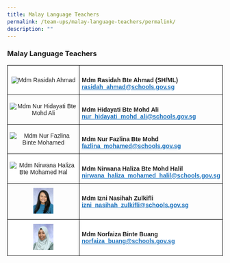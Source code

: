 ```yaml
---
title: Malay Language Teachers
permalink: /team-ups/malay-language-teachers/permalink/
description: ""
---
```

### Malay Language Teachers

<style type="text/css">
.tg  {border-collapse:collapse;border-spacing:0;}
.tg td{border-color:black;border-style:solid;border-width:1px;font-family:Arial, sans-serif;font-size:14px;
  overflow:hidden;padding:10px 5px;word-break:normal;}
.tg th{border-color:black;border-style:solid;border-width:1px;font-family:Arial, sans-serif;font-size:14px;
  font-weight:normal;overflow:hidden;padding:10px 5px;word-break:normal;}
.tg .tg-l2bf{background-color:#FFF;color:#222;font-weight:bold;text-align:left;vertical-align:top}
.tg .tg-a3j2{background-color:#FFF;color:#222;text-align:center;vertical-align:middle}
.tg .tg-gj5f{background-color:;color:#222;text-align:center;vertical-align:middle}
.tg .tg-rs0e{background-color:;color:#222;font-weight:bold;text-align:left;vertical-align:top}
</style>
<table class="tg">
<thead>
  <tr>
    <th class="tg-a3j2"><img alt="Mdm Rasidah Ahmad" style="width:30%" src="https://unitypri.moe.edu.sg/wp-content/uploads/2022/06/mdm-rasidah-ahmad-750x1000.jpg"></th>
    <th class="tg-l2bf"><br><span style="font-weight:bold">Mdm Rasidah Bte Ahmad (SH/ML)</span><br><a rel="noopener noreferrer" target="_blank" href="mailto:rasidah_ahmad@schools.gov.sg"><span style="text-decoration:underline;color:#1E73BE;background-color:transparent">rasidah_ahmad@schools.gov.sg</span></a></th>
  </tr>
</thead>
<tbody>
  <tr>
    <td class="tg-gj5f"><img alt="Mdm Nur Hidayati Bte Mohd Ali" style="width:30%" src="https://unitypri.moe.edu.sg/wp-content/uploads/2022/06/mdm-nur-hidayati-bte-mohd-ali-750x1000.jpg"></td>
    <td class="tg-rs0e"><br><span style="font-weight:bold">Mdm Hidayati Bte Mohd Ali</span><br><a rel="noopener noreferrer" target="_blank" href="mailto:nur_hidayati_mohd_ali@schools.gov.sg"><span style="text-decoration:underline;color:#1E73BE;background-color:transparent">nur_hidayati_mohd_ali@schools.gov.sg</span></a></td>
  </tr>
  <tr>
    <td class="tg-gj5f"><img alt="Mdm Nur Fazlina Binte Mohamed" style="width:30%" src="https://unitypri.moe.edu.sg/wp-content/uploads/2022/06/mdm-nur-fazlina-binte-mohamed-750x1000.jpg"></td>
    <td class="tg-rs0e"><br><span style="font-weight:bold">Mdm Nur Fazlina Bte Mohd</span><br><a rel="noopener noreferrer" target="_blank" href="mailto:fazlina_mohamed@schools.gov.sg"><span style="text-decoration:underline;color:#1E73BE;background-color:transparent">fazlina_mohamed@schools.gov.sg</span></a></td>
  </tr>
  <tr>
    <td class="tg-a3j2"><img alt="Mdm Nirwana Haliza Bte Mohamed Hal" style="width:30%" src="https://unitypri.moe.edu.sg/wp-content/uploads/2022/06/mdm-nirwana-haliza-bte-mohamed-hal-750x1000.jpg"></td>
    <td class="tg-l2bf"><br><span style="font-weight:bold">Mdm Nirwana Haliza Bte Mohd Halil</span><br><a rel="noopener noreferrer" target="_blank" href="mailto:nirwana_haliza_mohamed_halil@schools.gov.sg"><span style="text-decoration:underline;color:#1E73BE;background-color:transparent">nirwana_haliza_mohamed_halil@schools.gov.sg</span></a></td>
  </tr>
  <tr>
    <td class="tg-gj5f"><img style="width:30%" src="/images/Our%20Team%20UPS/Malay%20Language%20Teachers/izni.jpg">
    </td><td class="tg-rs0e"><br><span style="font-weight:bold">Mdm Izni Nasihah Zulkifli</span><br><a rel="noopener noreferrer" target="_blank" href="mailto:izni_nasihah_zulkifli@schools.gov.sg"><span style="text-decoration:underline;color:#1E73BE;background-color:transparent">izni_nasihah_zulkifli@schools.gov.sg</span></a></td>
  </tr>
  <tr>
    <td class="tg-a3j2"><img style="width:30%" src="/images/Our%20Team%20UPS/Malay%20Language%20Teachers/Faiza.jpg">
    </td><td class="tg-l2bf"><br><span style="font-weight:bold">Mdm Norfaiza Binte Buang</span><br><a rel="noopener noreferrer" target="_blank" href="mailto:norfaiza_buang@schools.gov.sg"><span style="text-decoration:underline;color:#1E73BE;background-color:transparent">norfaiza_buang@schools.gov.sg</span></a></td>
  </tr>
</tbody>
</table>